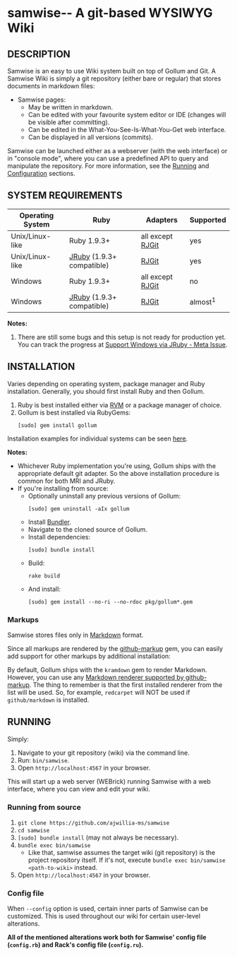 samwise-- A git-based WYSIWYG Wiki
====================================

## DESCRIPTION

Samwise is an easy to use Wiki system built on top of Gollum and Git. A Samwise Wiki is simply a git repository (either bare or regular) that stores documents in markdown files:
* Samwise pages:
	* May be written in markdown.
	* Can be edited with your favourite system editor or IDE (changes will be visible after committing).
	* Can be edited in the What-You-See-Is-What-You-Get web interface.
	* Can be displayed in all versions (commits).

Samwise can be launched either as a webserver (with the web interface) or in "console mode", where you can use a predefined API to query and manipulate the repository. For more information, see the [Running](#running) and [Configuration](#configuration) sections.

## SYSTEM REQUIREMENTS

| Operating System | Ruby           | Adapters           | Supported |
| ---------------- | -------------- | ------------------ | --------- |
| Unix/Linux-like  | Ruby 1.9.3+    | all except [RJGit](https://github.com/repotag/rjgit) | yes |
| Unix/Linux-like  | [JRuby](https://github.com/jruby/jruby) (1.9.3+ compatible) | [RJGit](https://github.com/repotag/rjgit) | yes |
| Windows          | Ruby 1.9.3+    | all except [RJGit](https://github.com/repotag/rjgit) | no  |
| Windows          | [JRuby](https://github.com/jruby/jruby) (1.9.3+ compatible) | [RJGit](https://github.com/repotag/rjgit) | almost<sup>1</sup> |

**Notes:**

1. There are still some bugs and this setup is not ready for production yet. You can track the progress at [Support Windows via JRuby - Meta Issue](https://github.com/gollum/gollum/issues/1044).

## INSTALLATION

Varies depending on operating system, package manager and Ruby installation. Generally, you should first install Ruby and then Gollum.

1. Ruby is best installed either via [RVM](https://rvm.io/) or a package manager of choice.
2. Gollum is best installed via RubyGems:  
	```
	[sudo] gem install gollum
	```

Installation examples for individual systems can be seen [here](https://github.com/gollum/gollum/wiki/Installation).

**Notes:**  
* Whichever Ruby implementation you're using, Gollum ships with the appropriate default git adapter. So the above installation procedure is common for both MRI and JRuby.
* If you're installing from source:
	* Optionally uninstall any previous versions of Gollum:  
		```
		[sudo] gem uninstall -aIx gollum
		```
	* Install [Bundler](http://bundler.io/).
	* Navigate to the cloned source of Gollum.
	* Install dependencies:  
		```
		[sudo] bundle install
		```
	* Build:  
		```
		rake build
		```
	* And install:  
		```
		[sudo] gem install --no-ri --no-rdoc pkg/gollum*.gem
		```

### Markups

Samwise stores files only in [Markdown](http://daringfireball.net/projects/markdown/syntax) format.

Since all markups are rendered by the [github-markup](https://github.com/github/markup) gem, you can easily add support for other markups by additional installation:

By default, Gollum ships with the `kramdown` gem to render Markdown. However, you can use any [Markdown renderer supported by github-markup](https://github.com/github/markup/blob/master/lib/github/markup/markdown.rb). The thing to remember is that the first installed renderer from the list will be used. So, for example, `redcarpet` will NOT be used if `github/markdown` is installed.

## RUNNING

Simply:

1. Navigate to your git repository (wiki) via the command line.
2. Run: `bin/samwise`.
3. Open `http://localhost:4567` in your browser.

This will start up a web server (WEBrick) running Samwise with a web interface, where you can view and edit your wiki.

### Running from source

1. `git clone https://github.com/ajwillia-ms/samwise`
2. `cd samwise`
3. `[sudo] bundle install` (may not always be necessary).
4. `bundle exec bin/samwise`
	* Like that, samwise assumes the target wiki (git repository) is the project repository itself. If it's not, execute `bundle exec bin/samwise <path-to-wiki>` instead.
5. Open `http://localhost:4567` in your browser.

### Config file

When `--config` option is used, certain inner parts of Samwise can be customized. This is used throughout our wiki for certain user-level alterations.

**All of the mentioned alterations work both for Samwise' config file (`config.rb`) and Rack's config file (`config.ru`).**
